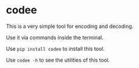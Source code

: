 # codee

This is a very simple tool for encoding and decoding.

Use it via commands inside the terminal.

Use `pip install codee` to install this tool.

Use `codee -h` to see the utilities of this tool.